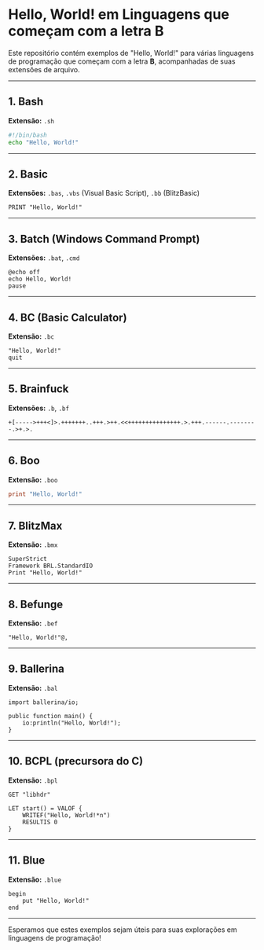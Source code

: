 
# Hello, World! em Linguagens que começam com a letra B

Este repositório contém exemplos de "Hello, World!" para várias linguagens de programação que começam com a letra **B**, acompanhadas de suas extensões de arquivo.

---

## 1. Bash
**Extensão:** `.sh`  
```bash
#!/bin/bash
echo "Hello, World!"
```

---

## 2. Basic
**Extensões:** `.bas`, `.vbs` (Visual Basic Script), `.bb` (BlitzBasic)  
```basic
PRINT "Hello, World!"
```

---

## 3. Batch (Windows Command Prompt)
**Extensões:** `.bat`, `.cmd`  
```batch
@echo off
echo Hello, World!
pause
```

---

## 4. BC (Basic Calculator)
**Extensão:** `.bc`  
```bc
"Hello, World!"
quit
```

---

## 5. Brainfuck
**Extensões:** `.b`, `.bf`  
```brainfuck
+[----->+++<]>.+++++++..+++.>++.<<+++++++++++++++.>.+++.------.--------.>+.>.
```

---

## 6. Boo
**Extensão:** `.boo`  
```boo
print "Hello, World!"
```

---

## 7. BlitzMax
**Extensão:** `.bmx`  
```blitzmax
SuperStrict
Framework BRL.StandardIO
Print "Hello, World!"
```

---

## 8. Befunge
**Extensão:** `.bef`  
```befunge
"Hello, World!"@,
```

---

## 9. Ballerina
**Extensão:** `.bal`  
```ballerina
import ballerina/io;

public function main() {
    io:println("Hello, World!");
}
```

---

## 10. BCPL (precursora do C)
**Extensão:** `.bpl`  
```bcpl
GET "libhdr"

LET start() = VALOF {
    WRITEF("Hello, World!*n")
    RESULTIS 0
}
```

---

## 11. Blue
**Extensão:** `.blue`  
```blue
begin
    put "Hello, World!"
end
```

---

Esperamos que estes exemplos sejam úteis para suas explorações em linguagens de programação!  
